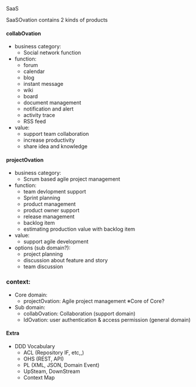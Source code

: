 SaaS

SaaSOvation contains 2 kinds of products

#### collabOvation
- business category:
  - Social network function
- function:
  - forum
  - calendar
  - blog
  - instant message
  - wiki
  - board
  - document management
  - notification and alert
  - activity trace
  - RSS feed
- value:
  - support team collaboration
  - increase productivity
  - share idea and knowledge

#### projectOvation
  - business category:
    - Scrum based agile project management
  - function:
    - team devlopment support
    - Sprint planning
    - product management
    - product owner support
    - release management
    - backlog item
    - estimating production value with backlog item
  - value:
    - support agile development
  - options (sub domain?):
    - project planning
    - discussion about feature and story
    - team discussion

### context:
   - Core domain:
     - projectOvation: Agile project management ※Core of Core?
   - Sub domain:
     - collabOvation: Collaboration (support domain)
     - IdOvation: user authentication & access permission (general domain)

#### Extra
 - DDD Vocabulary
   - ACL (Repository IF, etc,,)
   - OHS (REST, API)
   - PL (XML, JSON, Domain Event)
   - UpSteam, DownStream
   - Context Map
